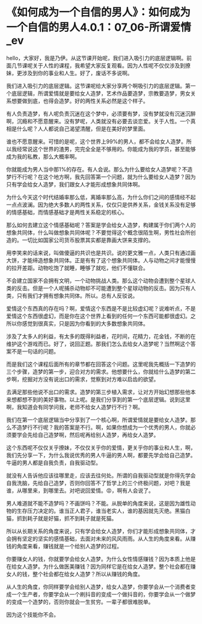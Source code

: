 # 《如何成为一个自信的男人》：如何成为一个自信的男人4.0.1：07_06-所谓爱情_ev

hello，大家好，我是乃伊。从这节课开始呢，我们进入吸引力的底层逻辑啊。前面几节课呢关于人性的课程，我希望大家反复观看。因为人性呢不仅仅涉及到撩妹，更涉及到你的事业和人生。好了，废话不多说啊。

我们进入吸引力的底层逻辑。这节课呢给大家分享两个啊吸引力的底层逻辑。第一个底层逻辑，所谓爱情就是要给女人造梦，艺术作品要造梦，宗教要造梦，男女关系想要做到底，也得会造梦。好的两性关系必然是这个样子。

有人负责造梦，有人呢负责沉迷在这个梦中，必须要有梦，没有梦就没有沉迷沉醉啊，沉瘾和不愿意醒来。没有梦呢，人类就没有必要去谈恋爱。关于人性。一个真相是什么呢？人人都说自己渴望清醒，但是在美好的梦里面。

谁也不愿意醒来。可惜的是呢，这个世界上99%的男人，都不会给女人造梦。所以我经常说这个世界的渣男，完完全全是不够用的。你能成为我的学员，甚至能够成为我的私教，那么大概率啊。

你就能成为男人当中那1%的存在。有人会说。那么为什么要给女人造梦呢？不造梦行不行呢？在这个地方啊，我先回答第一个问题，就为什么要给女人造梦？因为只有学会给女人造梦，我们跟女人才能形成想象共同体啊。

为什么今天这个时代结婚率那么低，离婚率那么高，为什么你们之间的感情经不起一点点波澜。因为绝大多数人的两性关系，仅仅只是供养关系，金钱关系没有足够的情感基础，而情感基础才是两性关系稳定的核心。

那么如何去建立这个情感基础呢？答案是学会给女人造梦，构建属于你们两个人的想象共同体，什么叫做想象共同体呢？不要觉得这个概念很陌生啊，男性社会所创造的。一切比如国家公司货币股票其实都是靠画大饼来支撑的。

用李笑来的话来说，叫做傻逼的共识也是共识。说的更文雅一点，人类只有通过画大饼，才能缔造想象共同体。正是有有了这个想象共同体。人与动物之间才能慢慢的拉开差距。动物吃饱了就睡，睡够了就吃，他们不懂联合。

不会建立国家不会拥有文明，一个动物挑战人类。那么这个动物会遭到整个星球人类的反击。但是一个人呢捕杀动物却不可能遭到整个星球动物的反击。因为只有人类，只有我们才拥有想象共同体。所以。总有人反驳说。

爱情这个东西真的存在吗？啊，爱情这个东西是不是比较虚幻呢？说难听点，不是爱情这个东西很虚幻，而是你在这个世界上看到的任何一个东西可能都很虚幻。之所以你感觉到很真实，只是因为你看到的大多数想象共同体。

涉及了太多人的利益，有太多的既得利益者，花时间，花精力，花金钱，不断的在维护这个游戏而已。好了，说回正题。那我们怎么去给女人造梦呢？当然啊这个答案不是一句话的问题。

而是我们这个课程后面所有的章节都在回答这个问题。这里呢我先概括一下造梦的三个步骤，造梦的第一步，迎合对方的需求。他想要什么，你就给什么造梦的第二步啊，挖掘对方没有说出口的需求，觉察到对方难以启齿的欲望。

去满足那些他说不出口的需求。造梦的第三步植入需求，让对方开始幻想那些他本来想都想不到的美好事物。以上呢。是我们分享到的第一个底层逻辑。说到这里啊，我知道会有同学问我，老师不给女人造梦行不行？啊。

我们在第一个底层逻辑当中分享到了一个核心啊，所谓爱情就是要给女人造梦。那么不造梦行不行呢？我的答案是不行。啊，如果你想成为一个优秀的男人，你就必须要学会先给自己造梦啊，然后呢再给别人造梦，再给女人造梦。

这个东西呢不仅仅关乎撩妹，不仅仅关乎你的爱情，更关乎你的事业和人生，啊，我们先分享一下，为什么我说优秀的男人牛逼的男人啊，都要先学会给自己造梦。牛逼的男人都是自我负责，自我驱动型。

就没有人告诉他应该往哪里走，应该去往何处。所谓的自我驱动型就是你得先学会自我洗脑，先给自己造梦，否则你回答不了哲学上的三个终极问题，对吧？我是谁，从哪里来，到哪里去。对吧说回爱情。😡，啊有人会说了。

男人难道就不能不造梦吗？不画饼吗？不能。从脱单的角度来说，这是因为雄性动物的生存压力决定的。谁当正人君子，谁当老实人，谁的基因就先灭绝。黑猫白猫，抓到耗子就是好猫，抓不到耗子就是死猫。

所以从长期关系的角度来说，只有学会给女人造梦，你们才能形成想象共同体，才会拥有坚定的坚实的感情基础，去面对未来的风风雨雨。从人生的角度来看。从赚钱的角度来看，赚钱就是一个给别人造梦的过程。

你要赚女人的钱，你就要学会给女人造梦。为什么女性情感赚钱？因为本质上他是在给女人造梦。为什么做医美赚钱？因为同样它是在给女人造梦。整个社会都在赚女人的钱，整个社会都在给女人造梦？所以从赚钱的角度。

从人生的角度，你同样要学会给别人造梦，给女人造梦，你要学会从一个消费者变成一个生产者，你要学会从一个刷抖音的变成一个做抖音的，你要学会从一个做梦的变成一个造梦的，否则你就会一生贫穷。一辈子都很难脱单。

因为这个技能你不会。